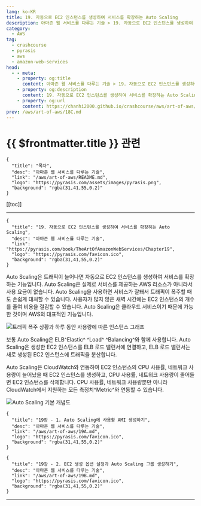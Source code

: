 ```yaml
---
lang: ko-KR
title: 19. 자동으로 EC2 인스턴스를 생성하여 서비스를 확장하는 Auto Scaling
description: 아마존 웹 서비스를 다루는 기술 > 19. 자동으로 EC2 인스턴스를 생성하여 서비스를 확장하는 Auto Scaling
category:
  - AWS
tag: 
  - crashcourse
  - pyrasis
  - aws 
  - amazon-web-services
head:
  - - meta:
    - property: og:title
      content: 아마존 웹 서비스를 다루는 기술 > 19. 자동으로 EC2 인스턴스를 생성하여 서비스를 확장하는 Auto Scaling
    - property: og:description
      content: 19. 자동으로 EC2 인스턴스를 생성하여 서비스를 확장하는 Auto Scaling
    - property: og:url
      content: https://chanhi2000.github.io/crashcourse/aws/art-of-aws/19.html
prev: /aws/art-of-aws/18C.md
---
```


# {{ $frontmatter.title }} 관련

```component VPCard
{
  "title": "목차",
  "desc": "아마존 웹 서비스를 다루는 기술",
  "link": "/aws/art-of-aws/README.md",
  "logo": "https://pyrasis.com/assets/images/pyrasis.png",
  "background": "rgba(31,41,55,0.2)"
}
```

[[toc]]

---

```component VPCard
{
  "title": "19. 자동으로 EC2 인스턴스를 생성하여 서비스를 확장하는 Auto Scaling",
  "desc": "아마존 웹 서비스를 다루는 기술",
  "link": "https://pyrasis.com/book/TheArtOfAmazonWebServices/Chapter19",
  "logo": "https://pyrasis.com/favicon.ico",
  "background": "rgba(31,41,55,0.2)"
}
```

Auto Scaling은 트래픽이 늘어나면 자동으로 EC2 인스턴스를 생성하여 서비스를 확장하는 기능입니다. Auto Scaling은 실제로 서비스를 제공하는 AWS 리소스가 아니라서 사용 요금이 없습니다. Auto Scaling을 사용하면 서비스가 잘돼서 트래픽이 폭주할 때도 손쉽게 대처할 수 있습니다. 사용자가 많지 않은 새벽 시간에는 EC2 인스턴스의 개수를 줄여 비용을 절감할 수 있습니다. Auto Scaling은 클라우드 서비스이기 때문에 가능한 것이며 AWS의 대표적인 기능입니다.

![트래픽 폭주 상황과 하루 동안 사용량에 따른 인스턴스 그래프](https://pyrasis.com/assets/images/TheArtOfAmazonWebServicesChapter19/1.png)

보통 Auto Scaling은 ELB^Elastic^ ^Load^ ^Balancing^와 함께 사용합니다. Auto Scaling은 생성한 EC2 인스턴스를 ELB 로드 밸런서에 연결하고, ELB 로드 밸런서는 새로 생성된 EC2 인스턴스에 트래픽을 분산합니다.

Auto Scaling은 CloudWatch와 연동하여 EC2 인스턴스의 CPU 사용률, 네트워크 사용량이 늘어났을 때 EC2 인스턴스를 생성하고, CPU 사용률, 네트워크 사용량이 줄어들면 EC2 인스턴스를 삭제합니다. CPU 사용률, 네트워크 사용량뿐만 아니라 CloudWatch에서 지원하는 모든 측정치^Metric^와 연동할 수 있습니다.

![Auto Scaling 기본 개념도](https://pyrasis.com/assets/images/TheArtOfAmazonWebServicesChapter19/2.png)

```component VPCard
{
  "title": "19장 - 1. Auto Scaling에 사용할 AMI 생성하기",
  "desc": "아마존 웹 서비스를 다루는 기술",
  "link": "/aws/art-of-aws/19A.md",
  "logo": "https://pyrasis.com/favicon.ico",
  "background": "rgba(31,41,55,0.2)"
}
```

```component VPCard
{
  "title": "19장 - 2. EC2 생성 옵션 설정과 Auto Scaling 그룹 생성하기",
  "desc": "아마존 웹 서비스를 다루는 기술",
  "link": "/aws/art-of-aws/19B.md",
  "logo": "https://pyrasis.com/favicon.ico",
  "background": "rgba(31,41,55,0.2)"
}
```

---
